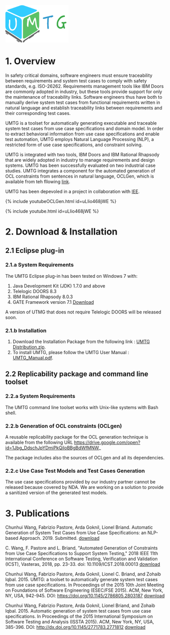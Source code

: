 <img src="UMTG.png" alt="hi" class="inline"/>

# 1. Overview 

In safety critical domains, software engineers must ensure traceability between requirements and system test cases to comply with safety standards, e.g. ISO-26262. Requirements management tools like IBM Doors are commonly adopted in industry, but these tools provide support for only the maintenance of traceability links. Software engineers thus have both to manually derive system test cases from functional requirements written in natural language and establish traceability links between requirements and their corresponding test cases. 

UMTG is a toolset for automatically generating executable and traceable system test cases from use case specifications and domain model. In order to extract behavioral information from use case specifications and enable test automation, UMTG employs Natural Language Processing (NLP), a restricted form of use case specifications, and constraint solving.

UMTG is integrated with two tools, IBM Doors and IBM Rational Rhapsody that are widely adopted in industry to manage requirements and design systems. UMTG has been successfully evaluated on two industrial case studies. UMTG integrates a component for the automated generation of OCL constraints from sentences in natural language, OCLGen, which is available from teh fllowing [link](https://sntsvv.github.io/OCLGen/).

UMTG has been depevoled in a project in collaboration with [IEE](http://www.iee.lu).

{% include youtubeOCLGen.html id=uLIio468jWE %}

{% include youtube.html id=uLIio468jWE %}

# 2. Download & Installation

## 2.1 Eclipse plug-in

### 2.1.a System Requirements

The UMTG Eclipse plug-in has been tested on Windows 7 with:

1. Java Development Kit (JDK) 1.7.0 and above
2. Telelogic DOORS 8.3 
3. IBM Rational Rhapsody 8.0.3
4. GATE Framework version 7.1 [Download](http://gate.ac.uk/download/)

A version of UTMG that does not require Telelogic DOORS will be released soon.

### 2.1.b Installation

1. Download the Installation Package from the following link : [UMTG Distribution.zip](https://sntsvv.github.io/UMTG/data/UMTG_Distribution.zip).
2. To install UMTG, please follow the UMTG User Manual : [UMTG_Manual.pdf](https://sntsvv.github.io/UMTG/data/UMTG_Manual.pdf).

## 2.2 Replicability package and command line toolset

### 2.2.a System Requirements

The UMTG command line toolset works with Unix-like systems with Bash shell.

### 2.2.b Generation of OCL constraints (OCLgen)

A reusable replicability package for the OCL generation technique is available from the following URL https://drive.google.com/open?id=1Jbg_DdschJpYDmiPkQiloBBgBdWfMNW_

The package includes also the sources of OCLgen and all its dependencies.

### 2.2.c Use Case Test Models and Test Cases Generation

The use case specifications provided by our industry partner cannot be released because covered by NDA. We are working on a solution to provide a sanitized version of the generated test models.

# 3. Publications

Chunhui Wang, Fabrizio Pastore, Arda Goknil, Lionel Briand. Automatic Generation of System Test Cases from Use Case Specifications: an NLP-based Approach. 2019. Submitted. [download](https://arxiv.org/abs/1907.08490)

C. Wang, F. Pastore and L. Briand, "Automated Generation of Constraints from Use Case Specifications to Support System Testing," 2018 IEEE 11th International Conference on Software Testing, Verification and Validation (ICST), Vasteras, 2018, pp. 23-33.  doi: 10.1109/ICST.2018.00013 [download](http://orbilu.uni.lu/handle/10993/33914)

Chunhui Wang, Fabrizio Pastore, Arda Goknil, Lionel C. Briand, and Zohaib Iqbal. 2015. UMTG: a toolset to automatically generate system test cases from use case specifications. In Proceedings of the 2015 10th Joint Meeting on Foundations of Software Engineering (ESEC/FSE 2015). ACM, New York, NY, USA, 942-945. DOI: https://doi.org/10.1145/2786805.2803187 [download](http://orbilu.uni.lu/handle/10993/21772)

Chunhui Wang, Fabrizio Pastore, Arda Goknil, Lionel Briand, and Zohaib Iqbal. 2015. Automatic generation of system test cases from use case specifications. In Proceedings of the 2015 International Symposium on Software Testing and Analysis (ISSTA 2015). ACM, New York, NY, USA, 385-396. DOI: http://dx.doi.org/10.1145/2771783.2771812 [download](http://orbilu.uni.lu/handle/10993/21147)






